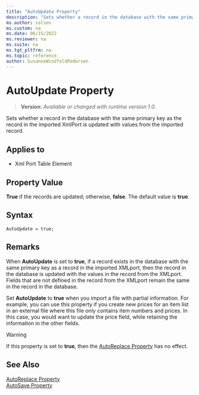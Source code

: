 ```yaml
---
title: "AutoUpdate Property"
description: "Sets whether a record in the database with the same primary key as the record in the imported XmlPort is updated with values from the imported record."
ms.author: solsen
ms.custom: na
ms.date: 06/15/2022
ms.reviewer: na
ms.suite: na
ms.tgt_pltfrm: na
ms.topic: reference
author: SusanneWindfeldPedersen
---
```

[//]: # (START>DO_NOT_EDIT)
[//]: # (IMPORTANT:Do not edit any of the content between here and the END>DO_NOT_EDIT.)
[//]: # (Any modifications should be made in the .xml files in the ModernDev repo.)
# AutoUpdate Property
> **Version**: _Available or changed with runtime version 1.0._

Sets whether a record in the database with the same primary key as the record in the imported XmlPort is updated with values from the imported record.

## Applies to
-   Xml Port Table Element

[//]: # (IMPORTANT: END>DO_NOT_EDIT)


## Property Value  
 **True** if the records are updated; otherwise, **false**. The default value is **true**.  

## Syntax
```AL
AutoUpdate = true;
```

## Remarks  
When **AutoUpdate** is set to **true**, if a record exists in the database with the same primary key as a record in the imported XMLport, then the record in the database is updated with the values in the record from the XMLport. Fields that are not defined in the record from the XMLport remain the same in the record in the database.  

Set **AutoUpdate** to **true** when you import a file with partial information. For example, you can use this property if you create new prices for an item list in an external file where this file only contains item numbers and prices. In this case, you would want to update the price field, while retaining the information in the other fields.  

> [!WARNING]  
> If this property is set to **true**, then the [AutoReplace Property](devenv-autoreplace-property.md) has no effect.  

## See Also  
[AutoReplace Property](devenv-autoReplace-property.md)   
[AutoSave Property](devenv-autosave-property.md)
